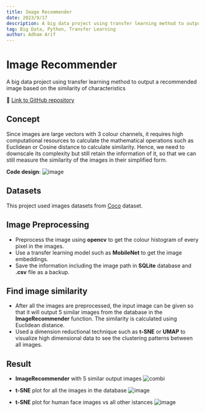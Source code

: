 ```yaml
---
title: Image Recommender
date: 2023/9/17
description: A big data project using transfer learning method to output a recommended image based on the similarity of characteristics
tag: Big Data, Python, Transfer Learning
author: Adham Arif
---
```


# Image Recommender
A big data project using transfer learning method to output a recommended image based on the similarity of characteristics

🔗 [Link to GitHub repository](https://github.com/adhamarif/ImageRecommender)

## Concept
Since images are large vectors with 3 colour channels, it requires high computational resources to calculate the mathematical operations such as Euclidean or Cosine distance to calculate similarity. Hence, we need to downscale its complexity but still retain the information of it, so that we can still measure the similarity of the images in their simplified form.

**Code design**:
![image](https://github.com/adhamarif/ImageRecommender/assets/92054450/ec9bfac5-abaf-499a-964e-86d6bf0f8d8d)

## Datasets
This project used images datasets from [Coco](https://cocodataset.org/#home) dataset.

## Image Preprocessing
- Preprocess the image using **opencv** to get the colour histogram of every pixel in the images. 
- Use a transfer learning model such as **MobileNet** to get the image embeddings.
- Save the information including the image path in **SQLite** database and **.csv** file as a backup. 

## Find image similarity
- After all the images are preprocessed, the input image can be given so that it will output 5 similar images from the database in the **ImageRecommender** function. The similarity is calculated using Euclidean distance.
- Used a dimension reductional technique such as **t-SNE** or **UMAP** to visualize high dimensional data to see the clustering patterns between all images.

## Result
- **ImageRecommender** with 5 similar output images
![combi](https://github.com/adhamarif/ImageRecommender/assets/92054450/3e74281b-efca-451c-968c-4618affefd17)

- **t-SNE** plot for all the images in the database
![image](https://github.com/adhamarif/ImageRecommender/assets/92054450/23b057dd-60c7-485a-babd-74952c82f9a0)

- **t-SNE** plot for human face images vs all other istances
![image](https://github.com/adhamarif/ImageRecommender/assets/92054450/dd377835-b839-4a0a-a891-ee497d131573)